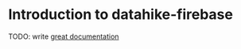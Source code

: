# Introduction to datahike-firebase

TODO: write [great documentation](http://jacobian.org/writing/what-to-write/)
